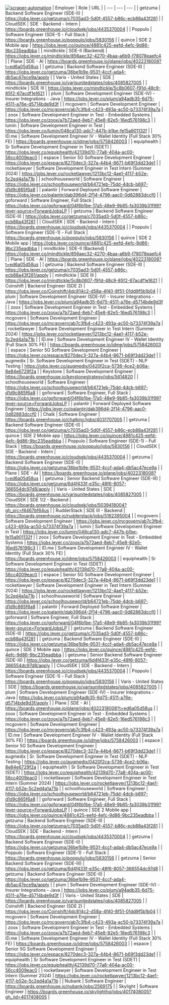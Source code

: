 [![scraper-automation](https://github.com/azad-ali786/Job_Openings/actions/workflows/scraper-automation.yml/badge.svg)](https://github.com/azad-ali786/Job_Openings/actions/workflows/scraper-automation.yml)
| Employer | Role | URL |
| --- | --- | --- |
| getzuma | Backend Software Engineer (SDE-II) | https://jobs.lever.co/getzuma/c7035ad3-5d0f-4557-b86c-ecb88a43f281 |
| CloudSEK | SDE - Backend - Intern | https://boards.greenhouse.io/cloudsek/jobs/4435370004 |
| Poppulo | Software Engineer (SDE-1) - Full Stack | https://boards.greenhouse.io/poppulo/jobs/5830156 |
| quince | SDE 2 Mobile app | https://jobs.lever.co/quince/4881c425-eefd-4efc-9d86-9bc235eadbba |
| mindtickle | SDE-II (Backend) | https://jobs.lever.co/mindtickle/856aec32-4270-4baa-a6b9-f78078eaefc4 |
| Plane | SDE - AI | https://boards.greenhouse.io/plane/jobs/4022318008?t=ed6a05d58us |
| getzuma | Backend Software Engineer (SDE-II) | https://jobs.lever.co/getzuma/36be1b9e-9531-4ccf-ada4-db5ac47ece9a/apply |
| Varis - United States | SDE | https://boards.greenhouse.io/varisunitedstates/jobs/4085827005 |
| mindtickle | SDE III | https://jobs.lever.co/mindtickle/5c8b0607-f91d-48c9-85f2-67acdf1e1621 |
| plum | Software Development Engineer (SDE-IV) - Insurer  Integrations - Java | https://jobs.lever.co/plum/a94adb35-6d75-4511-a76e-d5714bde9d3f |
| mcgovern | Software Development Engineer | https://jobs.lever.co/mcgovern/ab7c3fb4-c423-493a-ac50-b73374f39a7a |
| zoox | Software Development Engineer in Test - Embedded Systems | https://jobs.lever.co/zoox/a7b72aed-8eb7-45e8-82e5-16ed576198c3 |
| lumin | Software Development Engineer in Test | https://jobs.lever.co/lumin/048ca130-adc7-447b-b1be-fe15a901132f |
| ID.me | Software Development Engineer IV - Wallet Identity (Full Stack 30% FE) | https://boards.greenhouse.io/idme/jobs/5758426003 |
| equiphealth | Sr Software Development Engineer in Test (SDET) | https://jobs.lever.co/equiphealth/42139d70-77a8-404a-ac00-56cc4009eac0 |
| espace | Senior 5G Software Development Engineer | https://jobs.lever.co/espace/8270dec3-327a-44b4-8671-b69f3dd23de1 |
| rocketlawyer | Software Development Engineer in Test Intern (Summer 2024) | https://jobs.lever.co/rocketlawyer/1213bc12-4ae1-4117-b52e-5c2ed4a1a71b |
| schoolhouseworld | Software Engineer | https://jobs.lever.co/schoolhouseworld/b64721eb-75dd-4dcb-b697-d1d9c865f6a8 |
| palantir | Forward Deployed Software Engineer | https://jobs.lever.co/palantir/dab396d4-2f14-4796-aac0-0d82883dccf0 |
| goforward | Software Engineer, Full Stack | https://jobs.lever.co/goforward/04f6b1be-17a5-48e9-9b85-fa3039b31f99?lever-source=ForwardJobsLP |
| getzuma | Backend Software Engineer (SDE-II) | https://jobs.lever.co/getzuma/c7035ad3-5d0f-4557-b86c-ecb88a43f281 |
| CloudSEK | SDE - Backend - Intern | https://boards.greenhouse.io/cloudsek/jobs/4435370004 |
| Poppulo | Software Engineer (SDE-1) - Full Stack | https://boards.greenhouse.io/poppulo/jobs/5830156 |
| quince | SDE 2 Mobile app | https://jobs.lever.co/quince/4881c425-eefd-4efc-9d86-9bc235eadbba |
| mindtickle | SDE-II (Backend) | https://jobs.lever.co/mindtickle/856aec32-4270-4baa-a6b9-f78078eaefc4 |
| Plane | SDE - AI | https://boards.greenhouse.io/plane/jobs/4022318008?t=ed6a05d58us |
| getzuma | Backend Software Engineer (SDE-II) | https://jobs.lever.co/getzuma/c7035ad3-5d0f-4557-b86c-ecb88a43f281/apply |
| mindtickle | SDE III | https://jobs.lever.co/mindtickle/5c8b0607-f91d-48c9-85f2-67acdf1e1621 |
| Coinshift | Backend Engineer (SDE 2) | https://jobs.lever.co/Coinshift/4dc814c2-d58a-4f40-8f51-01dd9f5b1b04 |
| plum | Software Development Engineer (SDE-IV) - Insurer  Integrations - Java | https://jobs.lever.co/plum/a94adb35-6d75-4511-a76e-d5714bde9d3f |
| zoox | Software Development Engineer in Test - Embedded Systems | https://jobs.lever.co/zoox/a7b72aed-8eb7-45e8-82e5-16ed576198c3 |
| mcgovern | Software Development Engineer | https://jobs.lever.co/mcgovern/ab7c3fb4-c423-493a-ac50-b73374f39a7a |
| rocketlawyer | Software Development Engineer in Test Intern (Summer 2024) | https://jobs.lever.co/rocketlawyer/1213bc12-4ae1-4117-b52e-5c2ed4a1a71b |
| ID.me | Software Development Engineer IV - Wallet Identity (Full Stack 30% FE) | https://boards.greenhouse.io/idme/jobs/5758426003 |
| espace | Senior 5G Software Development Engineer | https://jobs.lever.co/espace/8270dec3-327a-44b4-8671-b69f3dd23de1 |
| augmedix | Sr. Software Development Engineer in Test (SDET) - NLP Testing | https://jobs.lever.co/augmedix/0420f2ca-5736-4ce2-b06a-8e84e6729f2a |
| Keystone | Software Development Engineer | https://boards.greenhouse.io/keystonestrategy/jobs/5614820 |
| schoolhouseworld | Software Engineer | https://jobs.lever.co/schoolhouseworld/b64721eb-75dd-4dcb-b697-d1d9c865f6a8 |
| goforward | Software Engineer, Full Stack | https://jobs.lever.co/goforward/04f6b1be-17a5-48e9-9b85-fa3039b31f99?lever-source=ForwardJobsLP |
| palantir | Forward Deployed Software Engineer | https://jobs.lever.co/palantir/dab396d4-2f14-4796-aac0-0d82883dccf0 |
| Chalk | Software Engineer | https://boards.greenhouse.io/chalkinc/jobs/4031707005 |
| getzuma | Backend Software Engineer (SDE-II) | https://jobs.lever.co/getzuma/c7035ad3-5d0f-4557-b86c-ecb88a43f281 |
| quince | SDE 2 Mobile app | https://jobs.lever.co/quince/4881c425-eefd-4efc-9d86-9bc235eadbba |
| Poppulo | Software Engineer (SDE-1) - Full Stack | https://boards.greenhouse.io/poppulo/jobs/5830156 |
| CloudSEK | SDE - Backend - Intern | https://boards.greenhouse.io/cloudsek/jobs/4435370004 |
| getzuma | Backend Software Engineer (SDE-II) | https://jobs.lever.co/getzuma/36be1b9e-9531-4ccf-ada4-db5ac47ece9a |
| Plane | SDE - AI | https://boards.greenhouse.io/plane/jobs/4022318008?t=ed6a05d58us |
| getzuma | Senior Backend Software Engineer (SDE-III) | https://jobs.lever.co/getzuma/6d4f433f-e35c-48f6-8057-366554dc97d8/apply |
| Varis - United States | SDE | https://boards.greenhouse.io/varisunitedstates/jobs/4085827005 |
| CloudSEK | SDE 1/2 - Backend | https://boards.greenhouse.io/cloudsek/jobs/5039418004?gh_src=f4467bf64us |
| RudderStack | SDE III - Backend | https://boards.greenhouse.io/rudderstack/jobs/5162395004 |
| mcgovern | Software Development Engineer | https://jobs.lever.co/mcgovern/ab7c3fb4-c423-493a-ac50-b73374f39a7a |
| lumin | Software Development Engineer in Test | https://jobs.lever.co/lumin/048ca130-adc7-447b-b1be-fe15a901132f |
| zoox | Software Development Engineer in Test - Embedded Systems | https://jobs.lever.co/zoox/a7b72aed-8eb7-45e8-82e5-16ed576198c3 |
| ID.me | Software Development Engineer IV - Wallet Identity (Full Stack 30% FE) | https://boards.greenhouse.io/idme/jobs/5758426003 |
| equiphealth | Sr Software Development Engineer in Test (SDET) | https://jobs.lever.co/equiphealth/42139d70-77a8-404a-ac00-56cc4009eac0 |
| espace | Senior 5G Software Development Engineer | https://jobs.lever.co/espace/8270dec3-327a-44b4-8671-b69f3dd23de1 |
| rocketlawyer | Software Development Engineer in Test Intern (Summer 2024) | https://jobs.lever.co/rocketlawyer/1213bc12-4ae1-4117-b52e-5c2ed4a1a71b |
| schoolhouseworld | Software Engineer | https://jobs.lever.co/schoolhouseworld/b64721eb-75dd-4dcb-b697-d1d9c865f6a8 |
| palantir | Forward Deployed Software Engineer | https://jobs.lever.co/palantir/dab396d4-2f14-4796-aac0-0d82883dccf0 |
| goforward | Software Engineer, Full Stack | https://jobs.lever.co/goforward/04f6b1be-17a5-48e9-9b85-fa3039b31f99?lever-source=ForwardJobsLP |
| getzuma | Backend Software Engineer (SDE-II) | https://jobs.lever.co/getzuma/c7035ad3-5d0f-4557-b86c-ecb88a43f281 |
| getzuma | Backend Software Engineer (SDE-II) | https://jobs.lever.co/getzuma/36be1b9e-9531-4ccf-ada4-db5ac47ece9a |
| quince | SDE 2 Mobile app | https://jobs.lever.co/quince/4881c425-eefd-4efc-9d86-9bc235eadbba |
| getzuma | Senior Backend Software Engineer (SDE-III) | https://jobs.lever.co/getzuma/6d4f433f-e35c-48f6-8057-366554dc97d8/apply |
| CloudSEK | SDE - Backend - Intern | https://boards.greenhouse.io/cloudsek/jobs/4435370004 |
| Poppulo | Software Engineer (SDE-1) - Full Stack | https://boards.greenhouse.io/poppulo/jobs/5830156 |
| Varis - United States | SDE | https://boards.greenhouse.io/varisunitedstates/jobs/4085827005 |
| plum | Software Development Engineer (SDE-IV) - Insurer  Integrations - Java | https://jobs.lever.co/plum/a94adb35-6d75-4511-a76e-d5714bde9d3f/apply |
| Plane | SDE - AI | https://boards.greenhouse.io/plane/jobs/4022318008?t=ed6a05d58us |
| zoox | Software Development Engineer in Test - Embedded Systems | https://jobs.lever.co/zoox/a7b72aed-8eb7-45e8-82e5-16ed576198c3 |
| mcgovern | Software Development Engineer | https://jobs.lever.co/mcgovern/ab7c3fb4-c423-493a-ac50-b73374f39a7a |
| ID.me | Software Development Engineer IV - Wallet Identity (Full Stack 30% FE) | https://boards.greenhouse.io/idme/jobs/5758426003 |
| espace | Senior 5G Software Development Engineer | https://jobs.lever.co/espace/8270dec3-327a-44b4-8671-b69f3dd23de1 |
| augmedix | Sr. Software Development Engineer in Test (SDET) - NLP Testing | https://jobs.lever.co/augmedix/0420f2ca-5736-4ce2-b06a-8e84e6729f2a |
| equiphealth | Sr Software Development Engineer in Test (SDET) | https://jobs.lever.co/equiphealth/42139d70-77a8-404a-ac00-56cc4009eac0 |
| rocketlawyer | Software Development Engineer in Test Intern (Summer 2024) | https://jobs.lever.co/rocketlawyer/1213bc12-4ae1-4117-b52e-5c2ed4a1a71b |
| schoolhouseworld | Software Engineer | https://jobs.lever.co/schoolhouseworld/b64721eb-75dd-4dcb-b697-d1d9c865f6a8 |
| goforward | Software Engineer, Full Stack | https://jobs.lever.co/goforward/04f6b1be-17a5-48e9-9b85-fa3039b31f99?lever-source=ForwardJobsLP |
| quince | SDE 2 Mobile app | https://jobs.lever.co/quince/4881c425-eefd-4efc-9d86-9bc235eadbba |
| getzuma | Backend Software Engineer (SDE-II) | https://jobs.lever.co/getzuma/c7035ad3-5d0f-4557-b86c-ecb88a43f281 |
| CloudSEK | SDE - Backend - Intern | https://boards.greenhouse.io/cloudsek/jobs/4435370004 |
| getzuma | Backend Software Engineer (SDE-II) | https://jobs.lever.co/getzuma/36be1b9e-9531-4ccf-ada4-db5ac47ece9a |
| Poppulo | Software Engineer (SDE-1) - Full Stack | https://boards.greenhouse.io/poppulo/jobs/5830156 |
| getzuma | Senior Backend Software Engineer (SDE-III) | https://jobs.lever.co/getzuma/6d4f433f-e35c-48f6-8057-366554dc97d8 |
| getzuma | Backend Software Engineer (SDE-II) | https://jobs.lever.co/getzuma/36be1b9e-9531-4ccf-ada4-db5ac47ece9a/apply |
| plum | Software Development Engineer (SDE-IV) - Insurer  Integrations - Java | https://jobs.lever.co/plum/a94adb35-6d75-4511-a76e-d5714bde9d3f |
| Varis - United States | SDE | https://boards.greenhouse.io/varisunitedstates/jobs/4085827005 |
| Coinshift | Backend Engineer (SDE 2) | https://jobs.lever.co/Coinshift/4dc814c2-d58a-4f40-8f51-01dd9f5b1b04 |
| mcgovern | Software Development Engineer | https://jobs.lever.co/mcgovern/ab7c3fb4-c423-493a-ac50-b73374f39a7a |
| zoox | Software Development Engineer in Test - Embedded Systems | https://jobs.lever.co/zoox/a7b72aed-8eb7-45e8-82e5-16ed576198c3 |
| ID.me | Software Development Engineer IV - Wallet Identity (Full Stack 30% FE) | https://boards.greenhouse.io/idme/jobs/5758426003 |
| espace | Senior 5G Software Development Engineer | https://jobs.lever.co/espace/8270dec3-327a-44b4-8671-b69f3dd23de1 |
| equiphealth | Sr Software Development Engineer in Test (SDET) | https://jobs.lever.co/equiphealth/42139d70-77a8-404a-ac00-56cc4009eac0 |
| rocketlawyer | Software Development Engineer in Test Intern (Summer 2024) | https://jobs.lever.co/rocketlawyer/1213bc12-4ae1-4117-b52e-5c2ed4a1a71b |
| Nubank | Software Engineer | https://boards.greenhouse.io/nubank/jobs/2569175 |
| Skylight | Software Engineer | https://boards.greenhouse.io/skylighthq/jobs/4017408005?gh_jid=4017408005 |